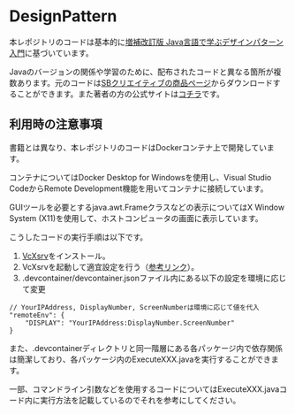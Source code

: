 # DesignPattern

本レポジトリのコードは基本的に[増補改訂版 Java言語で学ぶデザインパターン入門](https://www.amazon.co.jp/%E5%A2%97%E8%A3%9C%E6%94%B9%E8%A8%82%E7%89%88-Java%E8%A8%80%E8%AA%9E%E3%81%A7%E5%AD%A6%E3%81%B6%E3%83%87%E3%82%B6%E3%82%A4%E3%83%B3%E3%83%91%E3%82%BF%E3%83%BC%E3%83%B3%E5%85%A5%E9%96%80-%E7%B5%90%E5%9F%8E-%E6%B5%A9-ebook/dp/B00I8ATHGW/ref=pd_sbs_1/357-3813772-7623335?pd_rd_w=38s08&pf_rd_p=4e34a507-1281-42ae-953a-93a761caa89c&pf_rd_r=RGM2E8CPX41ETJHWJV98&pd_rd_r=1a0c6eb1-76b8-49fe-971a-98d7510a0775&pd_rd_wg=9654E&pd_rd_i=B00I8ATHGW&psc=1)に基づいています。

Javaのバージョンの関係や学習のために、配布されたコードと異なる箇所が複数あります。元のコードは[SBクリエイティブの商品ページ](https://www.sbcr.jp/product/4797327030/)からダウンロードすることができます。また著者の方の公式サイトは[コチラ](https://www.hyuki.com/)です。


## 利用時の注意事項

書籍とは異なり、本レポジトリのコードはDockerコンテナ上で開発しています。

コンテナについてはDocker Desktop for Windowsを使用し、Visual Studio CodeからRemote Development機能を用いてコンテナに接続しています。

GUIツールを必要とするjava.awt.Frameクラスなどの表示についてはX Window System (X11)を使用して、ホストコンピュータの画面に表示しています。

こうしたコードの実行手順は以下です。

1. [VcXsrv](https://sourceforge.net/projects/vcxsrv/)をインストール。
2. VcXsrvを起動して適宜設定を行う（[参考リンク](https://wisteriahill.sakura.ne.jp/CMS/WordPress/2020/09/02/docker-desktop-for-windows-x-window-gui/)）。
3. .devcontainer/devcontainer.jsonファイル内にある以下の設定を環境に応じて変更

```
// YourIPAddress, DisplayNumber, ScreenNumberは環境に応じて値を代入
"remoteEnv": {
	"DISPLAY": "YourIPAddress:DisplayNumber.ScreenNumber"
}
```

また、.devcontainerディレクトリと同一階層にある各パッケージ内で依存関係は簡潔しており、各パッケージ内のExecuteXXX.javaを実行することができます。

一部、コマンドライン引数などを使用するコードについてはExecuteXXX.javaコード内に実行方法を記載しているのでそれを参考にしてください。